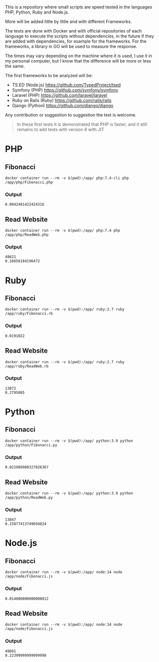 
This is a repository where small scripts are speed tested in the languages PHP, Python, Ruby and Node.js.

More will be added little by little and with different Frameworks.

The tests are done with Docker and with official repositories of each language to execute the scripts without dependencies, in the future if they are added with dependencies, for example for the frameworks. For the frameworks, a library in GO will be used to measure the response.

The times may vary depending on the machine where it is used, I use it in my personal computer, but I know that the difference will be more or less the same.

The first frameworks to be analyzed will be:

* TS.ED (Node.js) https://github.com/TypedProject/tsed
* Symfony (PHP) https://github.com/symfony/symfony
* Laravel (PHP) https://github.com/laravel/laravel
* Ruby on Rails (Ruby) https://github.com/rails/rails
* Django (Python) https://github.com/django/django

Any contribution or suggestion to suggestion the test is welcome.

> In these first tests it is demonstrated that PHP is faster, and it still remains to add tests with version 8 with JIT

# PHP
## Fibonacci 
```
docker container run --rm -v $(pwd):/app/ php:7.4-cli php /app/php/Fibonacci.php
```
### Output 
`0.0042481422424316`

## Read Website
```
docker container run --rm -v $(pwd):/app/ php:7.4 php /app/php/ReadWeb.php
```
### Output
```
48621
0.16656184196472
```
# Ruby
## Fibonacci
```
docker container run --rm -v $(pwd):/app/ ruby:2.7 ruby /app/ruby/Fibonacci.rb
```
### Output
`0.0191022`

## Read Website
```
docker container run --rm -v $(pwd):/app/ ruby:2.7 ruby /app/ruby/ReadWeb.rb
```
### Output
```
13872
0.2795085
```
# Python
## Fibonacci
```
docker container run --rm -v $(pwd):/app/ python:3.9 python /app/python/Fibonacci.py
```
### Output
`0.022989988327026367`

## Read Website
```
docker container run --rm -v $(pwd):/app/ python:3.9 python /app/python/ReadWeb.py
```
### Output
```
13847
0.15877413749694824
```

# Node.js
## Fibonacci
```
docker container run --rm -v $(pwd):/app/ node:14 node /app/node/Fibonacci.js
```
### Output
`0.014000000000000012`

## Read Website
```
docker container run --rm -v $(pwd):/app/ node:14 node /app/node/Fibonacci.js
```
### Output
```
48601
0.22399999999999998
```
